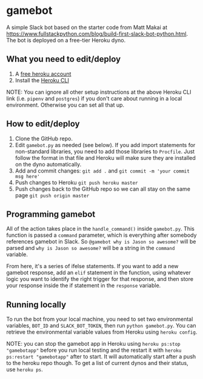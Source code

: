 # gamebot

A simple Slack bot based on the starter code from Matt Makai at https://www.fullstackpython.com/blog/build-first-slack-bot-python.html. The bot is deployed on a free-tier Heroku dyno.

## What you need to edit/deploy
1. A [free heroku account](https://signup.heroku.com/dc?_ga=2.57799971.807021217.1505711200-711150842.1505531059)
2. Install the [Heroku CLI](https://devcenter.heroku.com/articles/getting-started-with-python#set-up)

NOTE: You can ignore all other setup instructions at the above Heroku CLI link (i.e. `pipenv` and `postgres`) if you don't care about running in a local environment. Otherwise you can set all that up.

## How to edit/deploy
1. Clone the GitHub repo.
2. Edit `gamebot.py` as needed (see below). If you add import statements for non-standard libraries, you need to add those libraries to `Procfile`. Just follow the format in that file and Heroku will make sure they are installed on the dyno automatically.
3. Add and commit changes: `git add .` and `git commit -m 'your commit msg here'`
4. Push changes to Heroku `git push heroku master`
5. Push changes back to the GitHub repo so we can all stay on the same page `git push origin master`

## Programming gamebot
All of the action takes place in the `handle_command()` inside `gamebot.py`. This function is passed a `command` parameter, which is everything after somebody references gamebot in Slack. So `@gamebot why is Jason so awesome?` will be parsed and `why is Jason so awesome?` will be a string in the `command` variable.

From here, it's a series of ifelse statements. If you want to add a new gamebot response, add an `elif` statement in the function, using whatever logic you want to identify the right trigger for that response, and then store your response inside the if statement in the `response` variable.

## Running locally
To run the bot from your local machine, you need to set two environmental variables, `BOT_ID` and `SLACK_BOT_TOKEN`, then run `python gamebot.py`. You can retrieve the environmental variable values from Heroku using `heroku config`.

NOTE: you can stop the gamebot app in Heroku using `heroku ps:stop "gamebotapp"` before you run local testing and the restart it with `heroku ps:restart "gamebotapp"` after to start. It will automatically start after a push to the heroku repo though. To get a list of current dynos and their status, use `heroku ps`.
